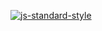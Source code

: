 [![js-standard-style](https://img.shields.io/badge/code%20style-standard-brightgreen.svg?style=flat-square)](https://github.com/feross/standard)